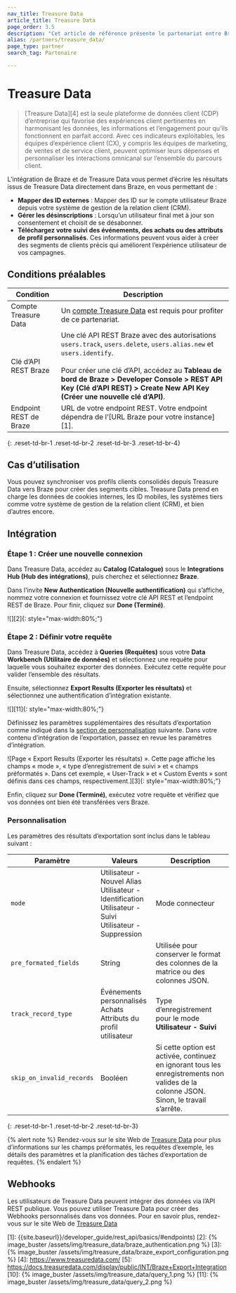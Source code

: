 ```yaml
---
nav_title: Treasure Data
article_title: Treasure Data
page_order: 3.5
description: "Cet article de référence présente le partenariat entre Braze et Treasure Data, une plateforme de données client d’entreprise qui vous permet d’écrire les résultats de votre travail directement dans Braze."
alias: /partners/treasure_data/
page_type: partner
search_tag: Partenaire

---
```


# Treasure Data

> [Treasure Data][4] est la seule plateforme de données client (CDP) d’entreprise qui favorise des expériences client pertinentes en harmonisant les données, les informations et l’engagement pour qu’ils fonctionnent en parfait accord. Avec ces indicateurs exploitables, les équipes d’expérience client (CX), y compris les équipes de marketing, de ventes et de service client, peuvent optimiser leurs dépenses et personnaliser les interactions omnicanal sur l’ensemble du parcours client.

L’intégration de Braze et de Treasure Data vous permet d’écrire les résultats issus de Treasure Data directement dans Braze, en vous permettant de :
* **Mapper des ID externes** : Mapper des ID sur le compte utilisateur Braze depuis votre système de gestion de la relation client (CRM). 
* **Gérer les désinscriptions** : Lorsqu’un utilisateur final met à jour son consentement et choisit de se désabonner.
* **Téléchargez votre suivi des événements, des achats ou des attributs de profil personnalisés**. Ces informations peuvent vous aider à créer des segments de clients précis qui améliorent l’expérience utilisateur de vos campagnes.

## Conditions préalables

| Condition | Description |
| --- | --- |
| Compte Treasure Data | Un [compte Treasure Data](https://www.treasuredata.com/custom-demo/) est requis pour profiter de ce partenariat. |
| Clé d’API REST Braze | Une clé API REST Braze avec des autorisations `users.track`, `users.delete`, `users.alias.new` et `users.identify`.<br><br>Pour créer une clé d’API, accédez au **Tableau de bord de Braze > Developer Console > REST API Key (Clé d’API REST) > Create New API Key (Créer une nouvelle clé d’API)**. |
| Endpoint REST de Braze  | URL de votre endpoint REST. Votre endpoint dépendra de l’[URL Braze pour votre instance][1]. |
{: .reset-td-br-1 .reset-td-br-2 .reset-td-br-3 .reset-td-br-4}

## Cas d’utilisation

Vous pouvez synchroniser vos profils clients consolidés depuis Treasure Data vers Braze pour créer des segments cibles. Treasure Data prend en charge les données de cookies internes, les ID mobiles, les systèmes tiers comme votre système de gestion de la relation client (CRM), et bien d’autres encore.

## Intégration

### Étape 1 : Créer une nouvelle connexion

Dans Treasure Data, accédez au **Catalog (Catalogue)** sous le **Integrations Hub (Hub des intégrations)**, puis cherchez et sélectionnez **Braze**. 

Dans l’invite **New Authentication (Nouvelle authentification)** qui s’affiche, nommez votre connexion et fournissez votre clé API REST et l’endpoint REST de Braze. Pour finir, cliquez sur **Done (Terminé)**.

![][2]{: style="max-width:80%;"}

### Étape 2 : Définir votre requête

Dans Treasure Data, accédez à **Queries (Requêtes)** sous votre **Data Workbench (Utilitaire de données)** et sélectionnez une requête pour laquelle vous souhaitez exporter des données. Exécutez cette requête pour valider l’ensemble des résultats.

Ensuite, sélectionnez **Export Results (Exporter les résultats)** et sélectionnez une authentification d’intégration existante.

![][11]{: style="max-width:80%;"}

Définissez les paramètres supplémentaires des résultats d’exportation comme indiqué dans la [section de personnalisation](#customization) suivante. Dans votre contenu d’intégration de l’exportation, passez en revue les paramètres d’intégration.

![Page « Export Results (Exporter les résultats) ». Cette page affiche les champs « mode », « type d’enregistrement de suivi » et « champs préformatés ». Dans cet exemple, « User-Track » et « Custom Events » sont définis dans ces champs, respectivement.][3]{: style="max-width:80%;"}

Enfin, cliquez sur **Done (Terminé)**, exécutez votre requête et vérifiez que vos données ont bien été transférées vers Braze.

### Personnalisation

Les paramètres des résultats d’exportation sont inclus dans le tableau suivant :

| Paramètre | Valeurs | Description |
|---|---|---|
| `mode` | Utilisateur - Nouvel Alias<br>Utilisateur - Identification<br>Utilisateur - Suivi<br>Utilisateur - Suppression | Mode connecteur |
| `pre_formated_fields` | String | Utilisée pour conserver le format des colonnes de la matrice ou des colonnes JSON. |
| `track_record_type` | Événements personnalisés<br>Achats<br>Attributs du profil utilisateur| Type d’enregistrement pour le mode **Utilisateur - Suivi** |
| `skip_on_invalid_records` | Booléen | Si cette option est activée, continuez en ignorant tous les enregistrements non valides de la colonne JSON. <br> Sinon, le travail s’arrête. |
{: .reset-td-br-1 .reset-td-br-2 .reset-td-br-3}

{% alert note %}
Rendez-vous sur le site Web de [Treasure Data](https://docs.treasuredata.com/display/public/INT/Braze+Export+Integration) pour plus d’informations sur les champs préformatés, les requêtes d’exemple, les détails des paramètres et la planification des tâches d’exportation de requêtes.
{% endalert %}

## Webhooks

Les utilisateurs de Treasure Data peuvent intégrer des données via l’API REST publique. Vous pouvez utiliser Treasure Data pour créer des Webhooks personnalisés dans vos données. Pour en savoir plus, rendez-vous sur le site Web de [Treasure Data][6]

[6]: https://docs.treasuredata.com/display/public/PD/Postback+API
[1]: {{site.baseurl}}/developer_guide/rest_api/basics/#endpoints)
[2]: {% image_buster /assets/img/treasure_data/braze_authentication.png %}
[3]: {% image_buster /assets/img/treasure_data/braze_export_configuration.png %}
[4]: https://www.treasuredata.com/
[5]: https://docs.treasuredata.com/display/public/INT/Braze+Export+Integration
[10]: {% image_buster /assets/img/treasure_data/query_1.png %}
[11]: {% image_buster /assets/img/treasure_data/query_2.png %}
